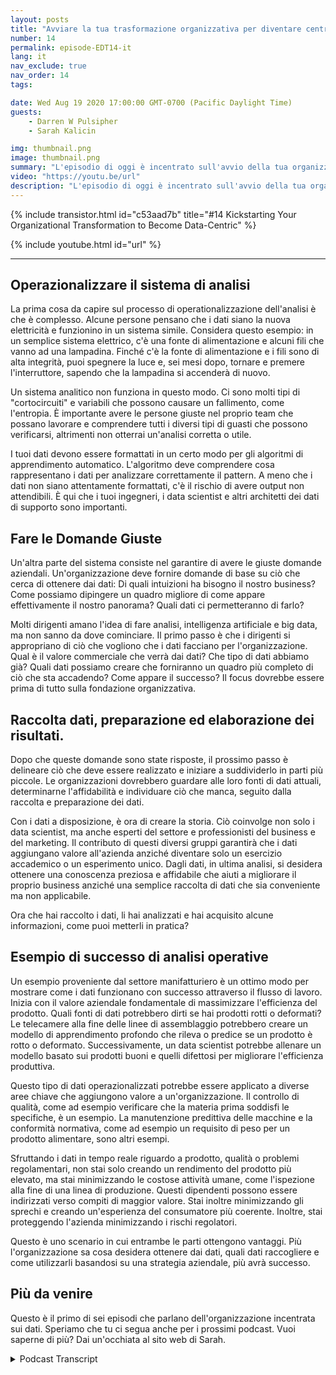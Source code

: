 ```yaml
---
layout: posts
title: "Avviare la tua trasformazione organizzativa per diventare centrati sui dati."
number: 14
permalink: episode-EDT14-it
lang: it
nav_exclude: true
nav_order: 14
tags:

date: Wed Aug 19 2020 17:00:00 GMT-0700 (Pacific Daylight Time)
guests:
    - Darren W Pulsipher
    - Sarah Kalicin

img: thumbnail.png
image: thumbnail.png
summary: "L'episodio di oggi è incentrato sull'avvio della tua organizzazione per diventare centrata sui dati e sul valore che ciò può portare. L'ospite speciale di Darren è Sarah Kalicin, data scientist principale per i data center presso Intel."
video: "https://youtu.be/url"
description: "L'episodio di oggi è incentrato sull'avvio della tua organizzazione per diventare centrata sui dati e sul valore che ciò può portare. L'ospite speciale di Darren è Sarah Kalicin, data scientist principale per i data center presso Intel."
---
```


<div>
{% include transistor.html id="c53aad7b" title="#14 Kickstarting Your Organizational Transformation to Become Data-Centric" %}

{% include youtube.html id="url" %}
</div>

---

## Operazionalizzare il sistema di analisi

La prima cosa da capire sul processo di operationalizzazione dell'analisi è che è complesso. Alcune persone pensano che i dati siano la nuova elettricità e funzionino in un sistema simile. Considera questo esempio: in un semplice sistema elettrico, c'è una fonte di alimentazione e alcuni fili che vanno ad una lampadina. Finché c'è la fonte di alimentazione e i fili sono di alta integrità, puoi spegnere la luce e, sei mesi dopo, tornare e premere l'interruttore, sapendo che la lampadina si accenderà di nuovo.

Un sistema analitico non funziona in questo modo. Ci sono molti tipi di "cortocircuiti" e variabili che possono causare un fallimento, come l'entropia. È importante avere le persone giuste nel proprio team che possano lavorare e comprendere tutti i diversi tipi di guasti che possono verificarsi, altrimenti non otterrai un'analisi corretta o utile.

I tuoi dati devono essere formattati in un certo modo per gli algoritmi di apprendimento automatico. L'algoritmo deve comprendere cosa rappresentano i dati per analizzare correttamente il pattern. A meno che i dati non siano attentamente formattati, c'è il rischio di avere output non attendibili. È qui che i tuoi ingegneri, i data scientist e altri architetti dei dati di supporto sono importanti.

## Fare le Domande Giuste

Un'altra parte del sistema consiste nel garantire di avere le giuste domande aziendali. Un'organizzazione deve fornire domande di base su ciò che cerca di ottenere dai dati: Di quali intuizioni ha bisogno il nostro business? Come possiamo dipingere un quadro migliore di come appare effettivamente il nostro panorama? Quali dati ci permetteranno di farlo?

Molti dirigenti amano l'idea di fare analisi, intelligenza artificiale e big data, ma non sanno da dove cominciare. Il primo passo è che i dirigenti si appropriano di ciò che vogliono che i dati facciano per l'organizzazione. Qual è il valore commerciale che verrà dai dati? Che tipo di dati abbiamo già? Quali dati possiamo creare che forniranno un quadro più completo di ciò che sta accadendo? Come appare il successo? Il focus dovrebbe essere prima di tutto sulla fondazione organizzativa.

## Raccolta dati, preparazione ed elaborazione dei risultati.

Dopo che queste domande sono state risposte, il prossimo passo è delineare ciò che deve essere realizzato e iniziare a suddividerlo in parti più piccole. Le organizzazioni dovrebbero guardare alle loro fonti di dati attuali, determinarne l'affidabilità e individuare ciò che manca, seguito dalla raccolta e preparazione dei dati.

Con i dati a disposizione, è ora di creare la storia. Ciò coinvolge non solo i data scientist, ma anche esperti del settore e professionisti del business e del marketing. Il contributo di questi diversi gruppi garantirà che i dati aggiungano valore all'azienda anziché diventare solo un esercizio accademico o un esperimento unico. Dagli dati, in ultima analisi, si desidera ottenere una conoscenza preziosa e affidabile che aiuti a migliorare il proprio business anziché una semplice raccolta di dati che sia conveniente ma non applicabile.

Ora che hai raccolto i dati, li hai analizzati e hai acquisito alcune informazioni, come puoi metterli in pratica?

## Esempio di successo di analisi operative

Un esempio proveniente dal settore manifatturiero è un ottimo modo per mostrare come i dati funzionano con successo attraverso il flusso di lavoro. Inizia con il valore aziendale fondamentale di massimizzare l'efficienza del prodotto. Quali fonti di dati potrebbero dirti se hai prodotti rotti o deformati? Le telecamere alla fine delle linee di assemblaggio potrebbero creare un modello di apprendimento profondo che rileva o predice se un prodotto è rotto o deformato. Successivamente, un data scientist potrebbe allenare un modello basato sui prodotti buoni e quelli difettosi per migliorare l'efficienza produttiva.

Questo tipo di dati operazionalizzati potrebbe essere applicato a diverse aree chiave che aggiungono valore a un'organizzazione. Il controllo di qualità, come ad esempio verificare che la materia prima soddisfi le specifiche, è un esempio. La manutenzione predittiva delle macchine e la conformità normativa, come ad esempio un requisito di peso per un prodotto alimentare, sono altri esempi.

Sfruttando i dati in tempo reale riguardo a prodotto, qualità o problemi regolamentari, non stai solo creando un rendimento del prodotto più elevato, ma stai minimizzando le costose attività umane, come l'ispezione alla fine di una linea di produzione. Questi dipendenti possono essere indirizzati verso compiti di maggior valore. Stai inoltre minimizzando gli sprechi e creando un'esperienza del consumatore più coerente. Inoltre, stai proteggendo l'azienda minimizzando i rischi regolatori.

Questo è uno scenario in cui entrambe le parti ottengono vantaggi. Più l'organizzazione sa cosa desidera ottenere dai dati, quali dati raccogliere e come utilizzarli basandosi su una strategia aziendale, più avrà successo.

## Più da venire

Questo è il primo di sei episodi che parlano dell'organizzazione incentrata sui dati. Speriamo che tu ci segua anche per i prossimi podcast. Vuoi saperne di più? Dai un'occhiata al sito web di Sarah.



<details>
<summary> Podcast Transcript </summary>

<p></p>

</details>
